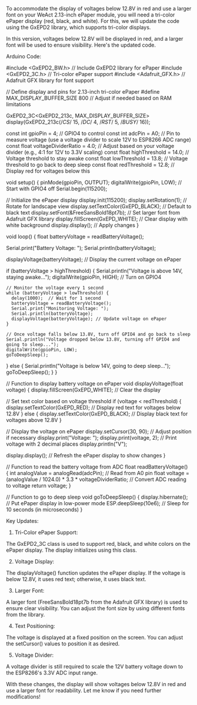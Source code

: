 To accommodate the display of voltages below 12.8V in red and use a larger font on your WeAct 2.13-inch ePaper module, you will need a tri-color ePaper display (red, black, and white). For this, we will update the code using the GxEPD2 library, which supports tri-color displays.

In this version, voltages below 12.8V will be displayed in red, and a larger font will be used to ensure visibility. Here's the updated code.

Arduino Code:

#include <GxEPD2_BW.h>       // Include GxEPD2 library for ePaper
#include <GxEPD2_3C.h>       // Tri-color ePaper support
#include <Adafruit_GFX.h>    // Adafruit GFX library for font support

// Define display and pins for 2.13-inch tri-color ePaper
#define MAX_DISPLAY_BUFFER_SIZE 800 // Adjust if needed based on RAM limitations

GxEPD2_3C<GxEPD2_213c, MAX_DISPLAY_BUFFER_SIZE> display(GxEPD2_213c(/*CS*/ 15, /*DC*/ 4, /*RST*/ 5, /*BUSY*/ 16));

const int gpioPin = 4;  // GPIO4 to control
const int adcPin = A0;  // Pin to measure voltage (use a voltage divider to scale 12V to ESP8266 ADC range)
const float voltageDividerRatio = 4.0;  // Adjust based on your voltage divider (e.g., 4:1 for 12V to 3.3V scaling)
const float highThreshold = 14.0;       // Voltage threshold to stay awake
const float lowThreshold = 13.8;        // Voltage threshold to go back to deep sleep
const float redThreshold = 12.8;        // Display red for voltages below this

void setup() {
  pinMode(gpioPin, OUTPUT);
  digitalWrite(gpioPin, LOW);  // Start with GPIO4 off
  Serial.begin(115200);

  // Initialize the ePaper display
  display.init(115200);
  display.setRotation(1);  // Rotate for landscape view
  display.setTextColor(GxEPD_BLACK); // Default to black text
  display.setFont(&FreeSansBold18pt7b); // Set larger font from Adafruit GFX library
  display.fillScreen(GxEPD_WHITE); // Clear display with white background
  display.display(); // Apply changes
}

void loop() {
  float batteryVoltage = readBatteryVoltage();

  Serial.print("Battery Voltage: ");
  Serial.println(batteryVoltage);

  displayVoltage(batteryVoltage); // Display the current voltage on ePaper

  if (batteryVoltage > highThreshold) {
    Serial.println("Voltage is above 14V, staying awake...");
    digitalWrite(gpioPin, HIGH);  // Turn on GPIO4
    
    // Monitor the voltage every 1 second
    while (batteryVoltage > lowThreshold) {
      delay(1000);  // Wait for 1 second
      batteryVoltage = readBatteryVoltage();
      Serial.print("Monitoring Voltage: ");
      Serial.println(batteryVoltage);
      displayVoltage(batteryVoltage); // Update voltage on ePaper
    }

    // Once voltage falls below 13.8V, turn off GPIO4 and go back to sleep
    Serial.println("Voltage dropped below 13.8V, turning off GPIO4 and going to sleep...");
    digitalWrite(gpioPin, LOW);
    goToDeepSleep();
  } else {
    Serial.println("Voltage is below 14V, going to deep sleep...");
    goToDeepSleep();
  }
}

// Function to display battery voltage on ePaper
void displayVoltage(float voltage) {
  display.fillScreen(GxEPD_WHITE);  // Clear the display

  // Set text color based on voltage threshold
  if (voltage < redThreshold) {
    display.setTextColor(GxEPD_RED);  // Display red text for voltages below 12.8V
  } else {
    display.setTextColor(GxEPD_BLACK);  // Display black text for voltages above 12.8V
  }

  // Display the voltage on ePaper
  display.setCursor(30, 90);  // Adjust position if necessary
  display.print("Voltage: ");
  display.print(voltage, 2);  // Print voltage with 2 decimal places
  display.println("V");

  display.display();  // Refresh the ePaper display to show changes
}

// Function to read the battery voltage from ADC
float readBatteryVoltage() {
  int analogValue = analogRead(adcPin);  // Read from A0 pin
  float voltage = (analogValue / 1024.0) * 3.3 * voltageDividerRatio;  // Convert ADC reading to voltage
  return voltage;
}

// Function to go to deep sleep
void goToDeepSleep() {
  display.hibernate();  // Put ePaper display in low-power mode
  ESP.deepSleep(10e6);  // Sleep for 10 seconds (in microseconds)
}

Key Updates:

1. Tri-Color ePaper Support:

The GxEPD2_3C class is used to support red, black, and white colors on the ePaper display. The display initializes using this class.



2. Voltage Display:

The displayVoltage() function updates the ePaper display. If the voltage is below 12.8V, it uses red text; otherwise, it uses black text.



3. Larger Font:

A larger font (FreeSansBold18pt7b from the Adafruit GFX library) is used to ensure clear visibility. You can adjust the font size by using different fonts from the library.



4. Text Positioning:

The voltage is displayed at a fixed position on the screen. You can adjust the setCursor() values to position it as desired.



5. Voltage Divider:

A voltage divider is still required to scale the 12V battery voltage down to the ESP8266's 3.3V ADC input range.




With these changes, the display will show voltages below 12.8V in red and use a larger font for readability. Let me know if you need further modifications!

